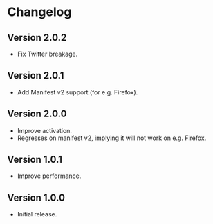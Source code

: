 # Changelog

## Version 2.0.2

- Fix Twitter breakage.

## Version 2.0.1

- Add Manifest v2 support (for e.g. Firefox).

## Version 2.0.0

- Improve activation.
- Regresses on manifest v2, implying it will not work on e.g. Firefox.

## Version 1.0.1

- Improve performance.

## Version 1.0.0

- Initial release.
